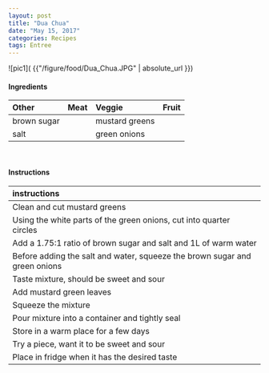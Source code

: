 ```yaml
---
layout: post
title: "Dua Chua"
date: "May 15, 2017"
categories: Recipes
tags: Entree
---
```




![pic1]( {{"/figure/food/Dua_Chua.JPG" | absolute_url }})




#### Ingredients

<table class = "presenttab">
 <thead>
  <tr>
   <th style="text-align:left;"> Other </th>
   <th style="text-align:left;"> Meat </th>
   <th style="text-align:left;"> Veggie </th>
   <th style="text-align:left;"> Fruit </th>
  </tr>
 </thead>
<tbody>
  <tr>
   <td style="text-align:left;"> brown sugar </td>
   <td style="text-align:left;">  </td>
   <td style="text-align:left;"> mustard greens </td>
   <td style="text-align:left;">  </td>
  </tr>
  <tr>
   <td style="text-align:left;"> salt </td>
   <td style="text-align:left;">  </td>
   <td style="text-align:left;"> green onions </td>
   <td style="text-align:left;">  </td>
  </tr>
</tbody>
</table>

<br>

#### Instructions

<table class = "presenttabnoh">
 <thead>
  <tr>
   <th style="text-align:left;"> instructions </th>
  </tr>
 </thead>
<tbody>
  <tr>
   <td style="text-align:left;"> Clean and cut mustard greens </td>
  </tr>
  <tr>
   <td style="text-align:left;"> Using the white parts of the green onions, cut into quarter circles </td>
  </tr>
  <tr>
   <td style="text-align:left;"> Add a 1.75:1 ratio of brown sugar and salt and 1L of warm water </td>
  </tr>
  <tr>
   <td style="text-align:left;"> Before adding the salt and water, squeeze the brown sugar and green onions </td>
  </tr>
  <tr>
   <td style="text-align:left;"> Taste mixture, should be sweet and sour </td>
  </tr>
  <tr>
   <td style="text-align:left;"> Add mustard green leaves </td>
  </tr>
  <tr>
   <td style="text-align:left;"> Squeeze the mixture </td>
  </tr>
  <tr>
   <td style="text-align:left;"> Pour mixture into a container and tightly seal </td>
  </tr>
  <tr>
   <td style="text-align:left;"> Store in a warm place for a few days </td>
  </tr>
  <tr>
   <td style="text-align:left;"> Try a piece, want it to be sweet and sour </td>
  </tr>
  <tr>
   <td style="text-align:left;"> Place in fridge when it has the desired taste </td>
  </tr>
</tbody>
</table>

